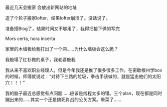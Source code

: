最近几天会搬家
会放出新网站的地址




造了个轮子搬家lofter，结果lofter崩溃了。没话说了。

准备搭Blog了，结果时间又不够用了，我得把接下俩的写完

Mors certa, hora incerta



家里的木墙板给我打出了一个洞......为什么墙板会这么脆？

我敲塌了红衫做的桌子，我老婆敲我

我从来不喜欢职业经理人，但是今年我还是推了很多很多工作。在密歇根州学box的时候，师傅就说过：“对待下三路的垃圾，拳击手该做的，就是猛击他们的太阳穴！！！”

我的脑子最近总感觉有点问题......应该是线程太多的错。三个plan，现在都是同时蹦出来的......其实一个还是搞死肖战的公关方案。晕菜了......
